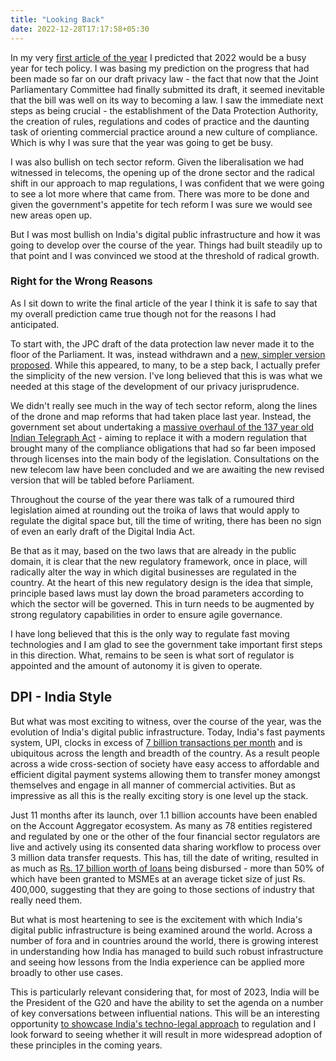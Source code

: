 ```yaml
---
title: "Looking Back"
date: 2022-12-28T17:17:58+05:30
---
```


In my very [first article of the year](https://exmachina.substack.com/p/2022) I predicted that 2022 would be a busy year for tech policy. I was basing my prediction on the progress that had been made so far on our draft privacy law - the fact that now that the Joint Parliamentary Committee had finally submitted its draft, it seemed inevitable that the bill was well on its way to becoming a law. I saw the immediate next steps as being crucial - the establishment of the Data Protection Authority, the creation of rules, regulations and codes of practice and the daunting task of orienting commercial practice around a new culture of compliance. Which is why I was sure that the year was going to get be busy.

I was also bullish on tech sector reform. Given the liberalisation we had witnessed in telecoms, the opening up of the drone sector and the radical shift in our approach to map regulations, I was confident that we were going to see a lot more where that came from. There was more to be done and given the government's appetite for tech reform I was sure we would see new areas open up.

But I was most bullish on India's digital public infrastructure and how it was going to develop over the course of the year. Things had built steadily up to that point and I was convinced we stood at the threshold of radical growth.

### Right for the Wrong Reasons

As I sit down to write the final article of the year I think it is safe to say that my overall prediction came true though not for the reasons I had anticipated.

To start with, the JPC draft of the data protection law never made it to the floor of the Parliament. It was, instead withdrawn and a [new, simpler version proposed](https://exmachina.substack.com/p/digital-personal-data-protection). While this appeared, to many, to be a step back, I actually prefer the simplicity of the new version. I've long believed that this is was what we needed at this stage of the development of our privacy jurisprudence.

We didn't really see much in the way of tech sector reform, along the lines of the drone and map reforms that had taken place last year. Instead, the government set about undertaking a [massive overhaul of the 137 year old Indian Telegraph Act](https://exmachina.substack.com/p/poorly-defined) - aiming to replace it with a modern regulation that brought many of the compliance obligations that had so far been imposed through licenses into the main body of the legislation. Consultations on the new telecom law have been concluded and we are awaiting the new revised version that will be tabled before Parliament.

Throughout the course of the year there was talk of a rumoured third legislation aimed at rounding out the troika of laws that would apply to regulate the digital space but, till the time of writing, there has been no sign of even an early draft of the Digital India Act.

Be that as it may, based on the two laws that are already in the public domain, it is clear that the new regulatory framework, once in place, will radically alter the way in which digital businesses are regulated in the country. At the heart of this new regulatory design is the idea that simple, principle based laws must lay down the broad parameters according to which the sector will be governed. This in turn needs to be augmented by strong regulatory capabilities in order to ensure agile governance.

I have long believed that this is the only way to regulate fast moving technologies and I am glad to see the government take important first steps in this direction. What, remains to be seen is what sort of regulator is appointed and the amount of autonomy it is given to operate.

## DPI - India Style

But what was most exciting to witness, over the course of the year, was the evolution of India's digital public infrastructure. Today, India's fast payments system, UPI, clocks in excess of [7 billion transactions per month](https://www.npci.org.in/what-we-do/upi/product-statistics) and is ubiquitous across the length and breadth of the country. As a result people across a wide cross-section of society have easy access to affordable and efficient digital payment systems allowing them to transfer money amongst themselves and engage in all manner of commercial activities. But as impressive as all this is the really exciting story is one level up the stack.

Just 11 months after its launch, over 1.1 billion accounts have been enabled on the Account Aggregator ecosystem. As many as 78 entities registered and regulated by one or the other of the four financial sector regulators are live and actively using its consented data sharing workflow to process over 3 million data transfer requests. This has, till the date of writing, resulted in as much as [Rs. 17 billion worth of loans](https://sahamati.org.in/expected-evolution-of-account-aggregator-ecosystem-2023-2027/) being disbursed - more than 50% of which have been granted to MSMEs at an average ticket size of just Rs. 400,000, suggesting that they are going to those sections of industry that really need them.

But what is most heartening to see is the excitement with which India's digital public infrastructure is being examined around the world. Across a number of fora and in countries around the world, there is growing interest in understanding how India has managed to build such robust infrastructure and seeing how lessons from the India experience can be applied more broadly to other use cases.

This is particularly relevant considering that, for most of 2023, India will be the President of the G20 and have the ability to set the agenda on a number of key conversations between influential nations. This will be an interesting opportunity [to showcase India's techno-legal approach](https://exmachina.rahulmatthan.com/data-governance-the-dpi-way/) to regulation and I look forward to seeing whether it will result in more widespread adoption of these principles in the coming years.